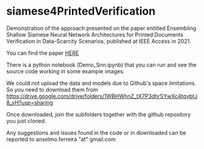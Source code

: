 # siamese4PrintedVerification

Demonstration of the approach presented on the paper entitled Ensembling Shallow Siamese Neural Network Architectures for Printed Documents Verification in Data-Scarcity Scenarios, published at IEEE Access in 2021.

You can find the paper <a href="https://ieeexplore.ieee.org/stamp/stamp.jsp?tp=&arnumber=9529175&tag=1">HERE</a>

There is a python notebook (Demo_Snn.ipynb) that you can run and see the source code working in some example images.

We could not upload the data and models due to Github's space limitations. So you need to download them from 
https://drive.google.com/drive/folders/1WBHWhnZ_tX7P3dhrSYwXc4tqybtJ8_vH?usp=sharing

Once downloaded, join the subfolders together with the github repository you just cloned.

Any suggestions and issues found in the code or in downloaded can be reported to anselmo.ferreira "at" gmail.com


